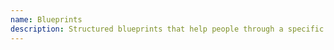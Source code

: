```yaml
---
name: Blueprints
description: Structured blueprints that help people through a specific topic.
---
```

